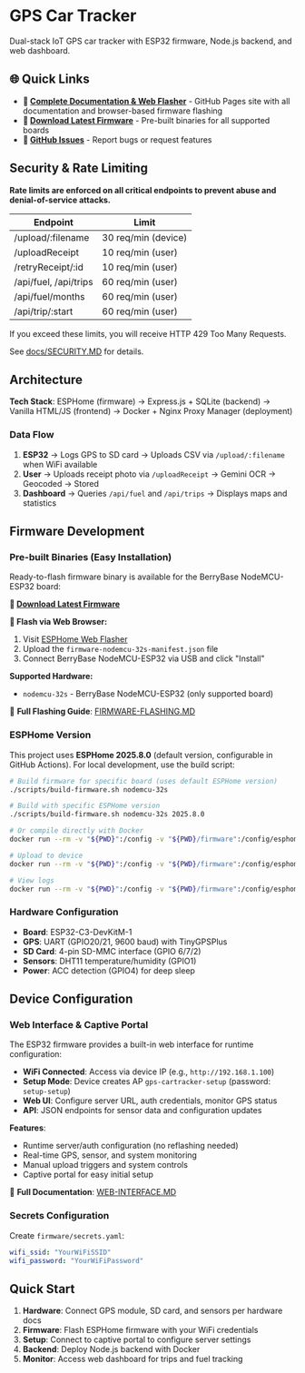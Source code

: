 # GPS Car Tracker

Dual-stack IoT GPS car tracker with ESP32 firmware, Node.js backend, and web dashboard.

## 🌐 Quick Links

- **📖 [Complete Documentation & Web Flasher](https://ottes42.github.io/esp32-gps-cartracker/)** - GitHub Pages site with all documentation and browser-based firmware flashing
- **🚀 [Download Latest Firmware](https://github.com/Ottes42/esp32-gps-cartracker/releases)** - Pre-built binaries for all supported boards
- **💬 [GitHub Issues](https://github.com/Ottes42/esp32-gps-cartracker/issues)** - Report bugs or request features


## Security & Rate Limiting

**Rate limits are enforced on all critical endpoints to prevent abuse and denial-of-service attacks.**

| Endpoint                | Limit                |
|-------------------------|----------------------|
| /upload/:filename       | 30 req/min (device)  |
| /uploadReceipt          | 10 req/min (user)    |
| /retryReceipt/:id       | 10 req/min (user)    |
| /api/fuel, /api/trips   | 60 req/min (user)    |
| /api/fuel/months        | 60 req/min (user)    |
| /api/trip/:start        | 60 req/min (user)    |

If you exceed these limits, you will receive HTTP 429 Too Many Requests.

See [docs/SECURITY.MD](docs/SECURITY.MD) for details.

## Architecture

**Tech Stack**: ESPHome (firmware) → Express.js + SQLite (backend) → Vanilla HTML/JS (frontend) → Docker + Nginx Proxy Manager (deployment)


### Data Flow

1. **ESP32** → Logs GPS to SD card → Uploads CSV via `/upload/:filename` when WiFi available
2. **User** → Uploads receipt photo via `/uploadReceipt` → Gemini OCR → Geocoded → Stored  
3. **Dashboard** → Queries `/api/fuel` and `/api/trips` → Displays maps and statistics

## Firmware Development


### Pre-built Binaries (Easy Installation)
Ready-to-flash firmware binary is available for the BerryBase NodeMCU-ESP32 board:

**🚀 [Download Latest Firmware](https://github.com/Ottes42/esp32-gps-cartracker/releases)**

**📱 Flash via Web Browser:**

1. Visit [ESPHome Web Flasher](https://web.esphome.io/)
2. Upload the `firmware-nodemcu-32s-manifest.json` file
3. Connect BerryBase NodeMCU-ESP32 via USB and click "Install"

**Supported Hardware:**

- `nodemcu-32s` - BerryBase NodeMCU-ESP32 (only supported board)

📖 **Full Flashing Guide**: [FIRMWARE-FLASHING.MD](docs/FIRMWARE-FLASHING.MD)


### ESPHome Version
This project uses **ESPHome 2025.8.0** (default version, configurable in GitHub Actions). For local development, use the build script:

```bash
# Build firmware for specific board (uses default ESPHome version)
./scripts/build-firmware.sh nodemcu-32s

# Build with specific ESPHome version
./scripts/build-firmware.sh nodemcu-32s 2025.8.0

# Or compile directly with Docker
docker run --rm -v "${PWD}":/config -v "${PWD}/firmware":/config/esphome esphome/esphome:2025.8.0 compile firmware/firmware.yaml

# Upload to device  
docker run --rm -v "${PWD}":/config -v "${PWD}/firmware":/config/esphome --device=/dev/ttyUSB0 esphome/esphome:2025.8.0 upload firmware/firmware.yaml

# View logs
docker run --rm -v "${PWD}":/config -v "${PWD}/firmware":/config/esphome --device=/dev/ttyUSB0 esphome/esphome:2025.8.0 logs firmware/firmware.yaml
```

### Hardware Configuration

- **Board**: ESP32-C3-DevKitM-1
- **GPS**: UART (GPIO20/21, 9600 baud) with TinyGPSPlus
- **SD Card**: 4-pin SD-MMC interface (GPIO 6/7/2)
- **Sensors**: DHT11 temperature/humidity (GPIO1)
- **Power**: ACC detection (GPIO4) for deep sleep

## Device Configuration

### Web Interface & Captive Portal

The ESP32 firmware provides a built-in web interface for runtime configuration:

- **WiFi Connected**: Access via device IP (e.g., `http://192.168.1.100`)
- **Setup Mode**: Device creates AP `gps-cartracker-setup` (password: `setup-setup`)
- **Web UI**: Configure server URL, auth credentials, monitor GPS status
- **API**: JSON endpoints for sensor data and configuration updates

**Features**:

- Runtime server/auth configuration (no reflashing needed)
- Real-time GPS, sensor, and system monitoring
- Manual upload triggers and system controls
- Captive portal for easy initial setup

📖 **Full Documentation**: [WEB-INTERFACE.MD](docs/WEB-INTERFACE.MD)

### Secrets Configuration

Create `firmware/secrets.yaml`:

```yaml
wifi_ssid: "YourWiFiSSID"
wifi_password: "YourWiFiPassword"
```

## Quick Start

1. **Hardware**: Connect GPS module, SD card, and sensors per hardware docs
2. **Firmware**: Flash ESPHome firmware with your WiFi credentials  
3. **Setup**: Connect to captive portal to configure server settings
4. **Backend**: Deploy Node.js backend with Docker
5. **Monitor**: Access web dashboard for trips and fuel tracking

